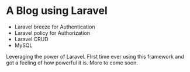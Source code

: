 # A Blog using Laravel

- Laravel breeze for Authentication
- Laravel policy for Authorization
- Laravel CRUD
- MySQL

Leveraging the power of Laravel. FIrst time ever using this framework and got a feeling of how powerful it is. More to come soon.

